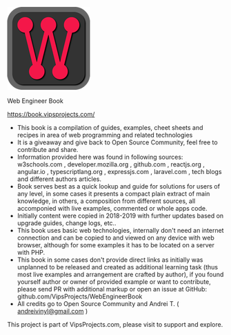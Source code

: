![Web Engineer Book logo](logo192.png)

Web Engineer Book

https://book.vipsprojects.com/

- This book is a compilation of guides, examples, cheet sheets and recipes in area of web programming and related technologies
- It is a giveaway and give back to Open Source Community, feel free to contribute and share.
- Information provided here was found in following sources: w3schools.com , developer.mozilla.org , github.com , reactjs.org , angular.io , typescriptlang.org , expressjs.com , laravel.com , tech blogs and different authors articles.
- Book serves best as a quick lookup and guide for solutions for users of any level, in some cases it presents a compact plain extract of main knowledge, in others, a composition from different sources, all accomponied with live examples, commented or whole apps code.
- Initially content were copied in 2018-2019 with further updates based on upgrade guides, change logs, etc..
- This book uses basic web technologies, internally don't need an internet connection and can be copied to and viewed on any device with web browser, although for some examples it has to be located on a server with PHP.
- This book in some cases don't provide direct links as initially was unplanned to be released and created as additional learning task (thus most live examples and arrangement are crafted by author), if you found yourself author or owner of provided example or want to contribute, please send PR with additional markup or open an issue at GitHub: github.com/VipsProjects/WebEngineerBook
- All credits go to Open Source Community and Andrei T. ( andreivinyl@gmail.com )

This project is part of VipsProjects.com, please visit to support and explore.